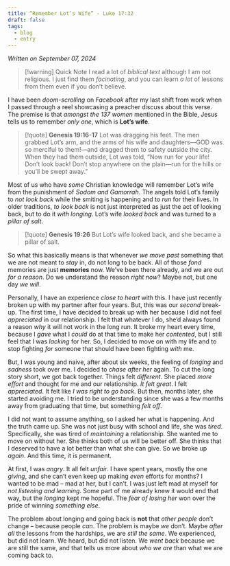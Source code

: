 ```yaml
---
title: “Remember Lot’s Wife” - Luke 17:32
draft: false
tags:
  - blog
  - entry
---
```

*Written on September 07, 2024*

> [!warning] Quick Note
> I read a lot of *biblical text* although I am not religious. I just find them *facinating*, and you can learn *a lot* of lessons from them even if you don’t believe.

I have been *doom-scrolling* on *Facebook* after my last shift from work when I passed through a reel showcasing a preacher discuss about this verse. The premise is that *amongst the 137 women* mentioned in the Bible, Jesus tells us to remember *only one*, which is **Lot’s wife**.

> [!quote] **Genesis 19:16-17**
> Lot was dragging his feet. The men grabbed Lot’s arm, and the arms of his wife and daughters—GOD was so merciful to them!—and dragged them to safety outside the city. When they had them outside, Lot was told, “Now run for your life! Don’t look back! Don’t stop anywhere on the plain—run for the hills or you’ll be swept away.”

Most of us who have *some* Christian knowledge will remember Lot’s wife from the punishment of *Sodom and Gamorrah*. The angels told Lot’s family to *not look back* while the smiting is happening and to *run* for their lives. In older traditions, *to look back* is not just interpreted as just the act of looking back, but to do it *with longing*. Lot’s wife *looked back* and was turned to a *pillar of salt*.

> [!quote] **Genesis 19:26**
> But Lot’s wife looked back, and she became a pillar of salt.

So what this basically means is that whenever *we move past* something that we are not meant to *stay* in, do not long to be back. All of those *fond* memories are just **memories** now. We’ve been there already, and we are out *for a reason*. Do we understand the reason *right now*? Maybe not, but one day *we will*.

Personally, I have an experience *close to heart* with this. I have just recently broken up with my partner after four years. But, this was our *second* break-up. The first time, I have decided to break up with her because I did not feel *appreciated* in our relationship. I felt that whatever I do, she’d always found a reason *why* it will not work in the long run. It broke my heart every time, because I *gave* what I *could* do at that time to make her *contented*, but I still feel that I was *lacking* for her. So, I decided to move on with my life and to stop fighting *for* someone that should have been fighting *with* me.

But, I was young and naive, after about six weeks, the feeling of *longing* and *sadness* took over me. I decided to *chase after her* again. To cut the long story short, we got back together. Things felt *different*. She placed *more effort* and thought for me and our relationship. *It felt great*. I felt *appreciated*. It felt like *I was right to go back*. But then, months later, she started avoiding me. I tried to be understanding since she was a few months away from graduating that time, but something *felt off*.

I did not want to assume anything, so I asked her what is happening. And the truth came up. She was not just busy with school and life, she was *tired*. Specifically, she was tired of *maintaining* a relationship. She wanted me to move on without her. She thinks both of us will be better off. She thinks that I deserved to have a lot better than what she can give. So we broke up *again*. And this time, it is permanent.

At first, I was *angry*. It all felt *unfair*. I have spent years, mostly the one *giving*, and she can’t even keep up making *even* efforts for months? I wanted to be mad – mad at her, but I can’t. I was just left mad at myself for *not listening and learning*. Some part of me already knew it would end that way, but the *longing* kept me hopeful. The *fear of losing her* won over the pride of winning *something else*.

The problem about longing and going back is **not** that *other people* don’t change – because people *can*. The problem is maybe *we* don’t. Maybe *after all* the lessons from the hardships, we are *still the same*. We experienced, but did not learn. We heard, but did not listen. We *went back* because we are still the same, and that tells us more about *who we are* than what we are coming back to.